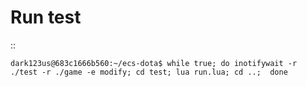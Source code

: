 Run test
========

::
    
    dark123us@683c1666b560:~/ecs-dota$ while true; do inotifywait -r ./test -r ./game -e modify; cd test; lua run.lua; cd ..;  done
